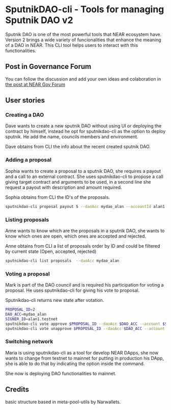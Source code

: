 # SputnikDAO-cli - Tools for managing Sputnik DAO v2
Sputnik DAO is one of the most powerful tools that NEAR ecosystem have. Version 2 brings a wide variety of funcionalities that enhance the meaning of a DAO in NEAR. This CLI tool helps users to interact with this functionalities.


## Post in Governance Forum
You can follow the discussion and add your own ideas and colaboration in [the post at NEAR Gov Forum](https://gov.near.org/t/project-sputnikdao-cli-tools-for-managing-sputnik-dao-v2-at-terminal/4726)


## User stories 

### Creating a DAO
Dave wants to create a new sputnik DAO without using UI or deploying the contract by himself, instead he opt for sputnikdao-cli as the option to deploy sputnik. He add the name, councils members and environment. 

Dave obtains from CLI the info about the recent created sputnik DAO.

### Adding a proposal

Sophia wants to create a proposal to a sputnik DAO, she requires a payout and a call to an external contract. She uses sputnikdao-cli to propose a call giving target contract and arguments to be used, in a second line she request a payout with description and amount required.

Sophia obtains from CLI the ID's of the proposals.

```bash
sputnikdao-cli proposal payout 5 --daoAcc mydao_alan --accountId alan1.testnet
```

### Listing proposals

Anne wants to know which are the proposals in a sputnik DAO, she wants to know which ones are open, which ones are accepted and rejected.

Anne obtains from CLI a list of proposals order by ID and could be filtered by current state (Open, accepted, rejected)

```bash
sputnikdao-cli list proposals  --daoAcc mydao_alan
```

### Voting a proposal

Mark is part of the DAO council and is required his participation for voting a proposal. He uses sputnikdao-cli for giving his vote to proposal.

Sputnikdao-cli returns new state after votation.

```bash
PROPOSAL_ID=2
DAO_ACC=mydao_alan
SIGNER_ID=alan1.testnet  
sputnikdao-cli vote approve $PROPOSAL_ID --daoAcc $DAO_ACC --account $SIGNER_ID
sputnikdao-cli vote unapprove $PROPOSAL_ID --daoAcc $DAO_ACC --account $SIGNER_ID
```

### Switching network

Maria is using sputnikdao-cli as a tool for develop NEAR DApps, she now wants to change from testnet to mainnet for putting in production his DApp, she is able to do that by indicating the option inside the command.

She now is deploying DAO functionalities to mainnet.


## Credits

basic structure based in meta-pool-utils by Narwallets.


